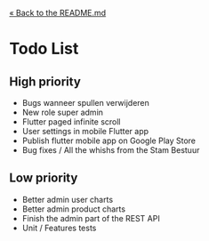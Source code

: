 [&laquo; Back to the README.md](../README.md)

# Todo List

## High priority
- Bugs wanneer spullen verwijderen
- New role super admin
- Flutter paged infinite scroll
- User settings in mobile Flutter app
- Publish flutter mobile app on Google Play Store
- Bug fixes / All the whishs from the Stam Bestuur

## Low priority
- Better admin user charts
- Better admin product charts
- Finish the admin part of the REST API
- Unit / Features tests
